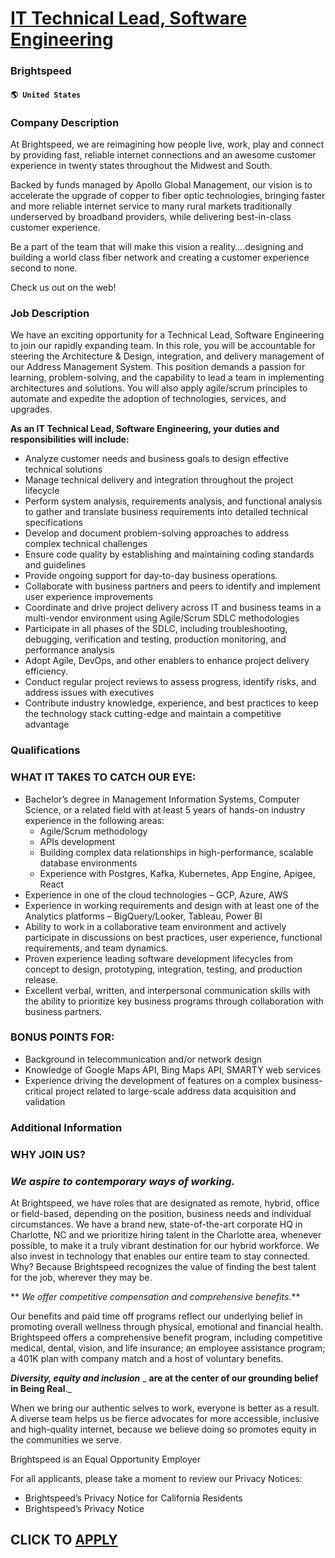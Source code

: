 # [IT Technical Lead, Software Engineering](https://www.remotewlb.com/apply/it-technical-lead-software-engineering-31279)  
### Brightspeed  
#### `🌎 United States`  

### Company Description

At Brightspeed, we are reimagining how people live, work, play and connect by providing fast, reliable internet connections and an awesome customer experience in twenty states throughout the Midwest and South.

Backed by funds managed by Apollo Global Management, our vision is to accelerate the upgrade of copper to fiber optic technologies, bringing faster and more reliable internet service to many rural markets traditionally underserved by broadband providers, while delivering best-in-class customer experience.

Be a part of the team that will make this vision a reality….designing and building a world class fiber network and creating a customer experience second to none.

Check us out on the web!

### Job Description

We have an exciting opportunity for a Technical Lead, Software Engineering to join our rapidly expanding team. In this role, you will be accountable for steering the Architecture & Design, integration, and delivery management of our Address Management System. This position demands a passion for learning, problem-solving, and the capability to lead a team in implementing architectures and solutions. You will also apply agile/scrum principles to automate and expedite the adoption of technologies, services, and upgrades.

 **As an IT Technical Lead, Software Engineering, your duties and responsibilities will include:**

  * Analyze customer needs and business goals to design effective technical solutions
  * Manage technical delivery and integration throughout the project lifecycle
  * Perform system analysis, requirements analysis, and functional analysis to gather and translate business requirements into detailed technical specifications
  * Develop and document problem-solving approaches to address complex technical challenges
  * Ensure code quality by establishing and maintaining coding standards and guidelines
  * Provide ongoing support for day-to-day business operations.
  * Collaborate with business partners and peers to identify and implement user experience improvements
  * Coordinate and drive project delivery across IT and business teams in a multi-vendor environment using Agile/Scrum SDLC methodologies
  * Participate in all phases of the SDLC, including troubleshooting, debugging, verification and testing, production monitoring, and performance analysis
  * Adopt Agile, DevOps, and other enablers to enhance project delivery efficiency.
  * Conduct regular project reviews to assess progress, identify risks, and address issues with executives
  * Contribute industry knowledge, experience, and best practices to keep the technology stack cutting-edge and maintain a competitive advantage

### Qualifications

### WHAT IT TAKES TO CATCH OUR EYE:

  * Bachelor’s degree in Management Information Systems, Computer Science, or a related field with at least 5 years of hands-on industry experience in the following areas:
    * Agile/Scrum methodology
    * APIs development
    * Building complex data relationships in high-performance, scalable database environments
    * Experience with Postgres, Kafka, Kubernetes, App Engine, Apigee, React
  * Experience in one of the cloud technologies – GCP, Azure, AWS
  * Experience in working requirements and design with at least one of the Analytics platforms – BigQuery/Looker, Tableau, Power BI
  * Ability to work in a collaborative team environment and actively participate in discussions on best practices, user experience, functional requirements, and team dynamics.
  * Proven experience leading software development lifecycles from concept to design, prototyping, integration, testing, and production release.
  * Excellent verbal, written, and interpersonal communication skills with the ability to prioritize key business programs through collaboration with business partners.

### BONUS POINTS FOR:

  * Background in telecommunication and/or network design
  * Knowledge of Google Maps API, Bing Maps API, SMARTY web services
  * Experience driving the development of features on a complex business-critical project related to large-scale address data acquisition and validation

### Additional Information

### WHY JOIN US?

###  _We aspire to contemporary ways of working._

At Brightspeed, we have roles that are designated as remote, hybrid, office or field-based, depending on the position, business needs and individual circumstances. We have a brand new, state-of-the-art corporate HQ in Charlotte, NC and we prioritize hiring talent in the Charlotte area, whenever possible, to make it a truly vibrant destination for our hybrid workforce. We also invest in technology that enables our entire team to stay connected. Why? Because Brightspeed recognizes the value of finding the best talent for the job, wherever they may be.

 ** _We offer competitive compensation and comprehensive benefits._**

Our benefits and paid time off programs reflect our underlying belief in promoting overall wellness through physical, emotional and financial health. Brightspeed offers a comprehensive benefit program, including competitive medical, dental, vision, and life insurance; an employee assistance program; a 401K plan with company match and a host of voluntary benefits.

**_Diversity, equity and inclusion_** _ **are at the center of our grounding belief in Being Real**._

When we bring our authentic selves to work, everyone is better as a result. A diverse team helps us be fierce advocates for more accessible, inclusive and high-quality internet, because we believe doing so promotes equity in the communities we serve.

Brightspeed is an Equal Opportunity Employer

For all applicants, please take a moment to review our Privacy Notices:

  * Brightspeed’s Privacy Notice for California Residents
  * Brightspeed’s Privacy Notice

  
## CLICK TO [APPLY](https://www.remotewlb.com/apply/it-technical-lead-software-engineering-31279)


